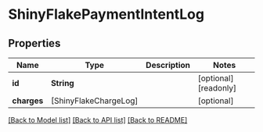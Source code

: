 # ShinyFlakePaymentIntentLog

## Properties
Name | Type | Description | Notes
------------ | ------------- | ------------- | -------------
**id** | **String** |  | [optional] [readonly] 
**charges** | [ShinyFlakeChargeLog] |  | [optional] 

[[Back to Model list]](../README.md#documentation-for-models) [[Back to API list]](../README.md#documentation-for-api-endpoints) [[Back to README]](../README.md)


